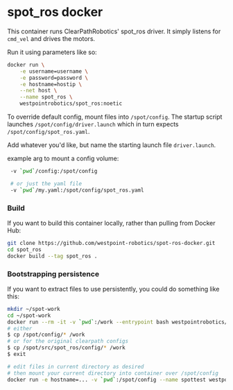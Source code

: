 # spot_ros docker

This container runs ClearPathRobotics' spot_ros driver.
It simply listens for `cmd_vel` and drives the motors.

Run it using parameters like so:

```bash
docker run \
    -e username=username \
    -e password=password \
    -e hostname=hostip \
    --net host \
    --name spot_ros \
    westpointrobotics/spot_ros:noetic
```

To override default config, mount files into `/spot/config`.
The startup script launches `/spot/config/driver.launch`
which in turn expects `/spot/config/spot_ros.yaml`.

Add whatever you'd like, but name the starting launch file `driver.launch`.

example arg to mount a config volume:
```bash
 -v `pwd`/config:/spot/config

 # or just the yaml file
 -v `pwd`/my.yaml:/spot/config/spot_ros.yaml
```

### Build
If you want to build this container locally, rather than pulling from Docker Hub:

```bash
git clone https://github.com/westpoint-robotics/spot-ros-docker.git
cd spot_ros
docker build --tag spot_ros .
```

### Bootstrapping persistence

If you want to extract files to use persistently, you could do something like this:

```bash
mkdir ~/spot-work
cd ~/spot-work
docker run --rm -it -v `pwd`:/work --entrypoint bash westpointrobotics/spot_ros:noetic
# either 
$ cp /spot/config/* /work
# or for the original clearpath configs
$ cp /spot/src/spot_ros/config/* /work
$ exit

# edit files in current directory as desired
# then mount your current directory into container over /spot/config
docker run -e hostname=... -v `pwd`:/spot/config --name spottest westpointrobotics/spot_ros:noetic

```